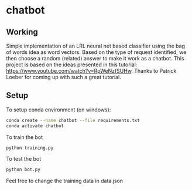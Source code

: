 # chatbot

## Working
Simple implementation of an LRL neural net based classifier using the bag of words idea as word vectors. Based on the type of request identified, we then choose a random (related) answer to make it work as a chatbot.
This project is based on the ideas presented in this tutorial: https://www.youtube.com/watch?v=RpWeNzfSUHw. Thanks to Patrick Loeber for coming up with such a great tutorial.

## Setup
To setup conda environment (on windows):
```bash
conda create --name chatbot --file requirements.txt
conda activate chatbot
```
To train the bot
```bash
python training.py
```
To test the bot
```bash
python bot.py
```
Feel free to change the training data in data.json
